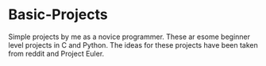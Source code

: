 # Basic-Projects
Simple projects by me as a novice programmer. 
These ar esome beginner level projects in C and Python. The ideas for these projects have been taken from reddit and Project Euler.
